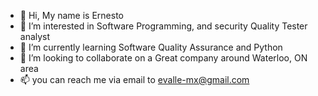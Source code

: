 - 👋 Hi, My name is Ernesto
- 👀 I’m interested in Software Programming, and security Quality Tester analyst
- 🌱 I’m currently learning Software Quality Assurance and Python
- 💞️ I’m looking to collaborate on a Great company around Waterloo, ON area
- 📫 you can reach me via email to evalle-mx@gmail.com

<!---
evalle-mx/evalle-mx is a ✨ special ✨ repository because its `README.md` (this file) appears on your GitHub profile.
You can click the Preview link to take a look at your changes.
--->
